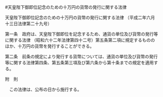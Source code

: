 #天皇陛下御即位記念のための十万円の貨幣の発行に関する法律



天皇陛下御即位記念のための十万円の貨幣の発行に関する法律
（平成二年六月十三日法律第二十九号）

第一条　政府は、天皇陛下御即位を記念するため、通貨の単位及び貨幣の発行等に関する法律
（昭和六十二年法律第四十二号）第五条第二項に規定するもののほか、十万円の貨幣を発行することができる。



第二条　前条の規定により発行する貨幣については、通貨の単位及び貨幣の発行等に関する法律第四条、第五条第三項及び第六条から第十条までの規定を適用する。




附　則


　この法律は、公布の日から施行する。





